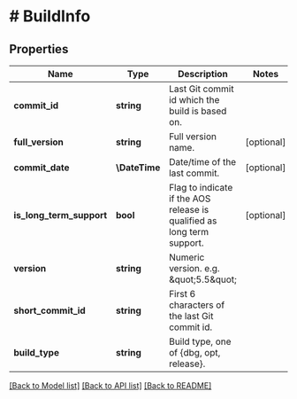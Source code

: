 # # BuildInfo

## Properties

Name | Type | Description | Notes
------------ | ------------- | ------------- | -------------
**commit_id** | **string** | Last Git commit id which the build is based on. |
**full_version** | **string** | Full version name. | [optional]
**commit_date** | **\DateTime** | Date/time of the last commit. | [optional]
**is_long_term_support** | **bool** | Flag to indicate if the AOS release is qualified as long term support. | [optional]
**version** | **string** | Numeric version. e.g. \&quot;5.5\&quot; |
**short_commit_id** | **string** | First 6 characters of the last Git commit id. |
**build_type** | **string** | Build type, one of {dbg, opt, release}. |

[[Back to Model list]](../../README.md#models) [[Back to API list]](../../README.md#endpoints) [[Back to README]](../../README.md)
